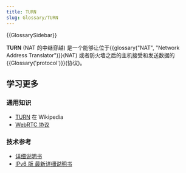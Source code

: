 ```yaml
---
title: TURN
slug: Glossary/TURN
---
```


{{GlossarySidebar}}

**TURN** (NAT 的中继穿越) 是一个能够让位于{{glossary("NAT", "Network Address Translator")}}(NAT) 或者防火墙之后的主机接受和发送数据的{{Glossary('protocol')}}(协议)。

## 学习更多

### 通用知识

- [TURN](https://zh.wikipedia.org/wiki/TURN) 在 Wikipedia
- [WebRTC 协议](/zh-CN/docs/Web/API/WebRTC_API/Protocols)

### 技术参考

- [详细说明书](https://www.ietf.org/rfc/rfc5766.txt)
- [IPv6 版 最新详细说明书](https://www.ietf.org/rfc/rfc6156.txt)
